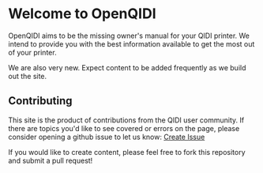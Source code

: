 # Welcome to OpenQIDI
OpenQIDI aims to be the missing owner's manual for your QIDI printer.  We intend to provide you with the best information available to get the most out of your printer.

We are also very new.  Expect content to be added frequently as we build out the site.  

## Contributing
This site is the product of contributions from the QIDI user community. 
If there are topics you'd like to see covered or errors on the page, please consider opening a github issue to let us know: [Create Issue](https://github.com/OpenQIDI/OpenQIDI/issues/new)

If you would like to create content, please feel free to fork this repository and submit a pull request!


<!-- For full documentation visit [mkdocs.org](https://www.mkdocs.org).

## Commands

* `mkdocs new [dir-name]` - Create a new project.
* `mkdocs serve` - Start the live-reloading docs server.
* `mkdocs build` - Build the documentation site.
* `mkdocs -h` - Print help message and exit.

## Project layout

    mkdocs.yml    # The configuration file.
    docs/
        index.md  # The documentation homepage.
        ...       # Other markdown pages, images and other files. -->
